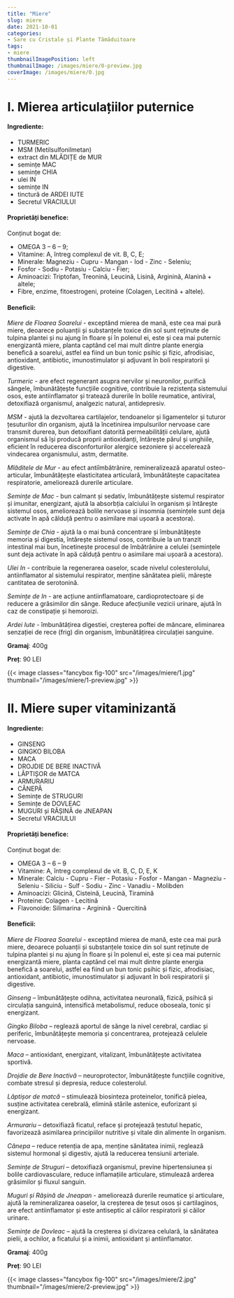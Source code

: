 ```yaml
---
title: "Miere"
slug: miere
date: 2021-10-01
categories:
- Sare cu Cristale și Plante Tămăduitoare 
tags:
- miere
thumbnailImagePosition: left
thumbnailImage: /images/miere/0-preview.jpg
coverImage: /images/miere/0.jpg
---
```

<!--more-->
# I. Mierea articulațiilor puternice

#### Ingrediente:
- TURMERIC 
- MSM (Metilsulfonilmetan) 
- extract din MLĂDIȚE de MUR 
- semințe MAC  
- semințe CHIA  
- ulei IN 
- semințe IN 
- tinctură de ARDEI IUTE 
- Secretul VRACIULUI

#### Proprietăți benefice:
Conținut bogat de:
- OMEGA 3 – 6 – 9;
- Vitamine: A, întreg complexul de vit. B, C, E;
- Minerale: Magneziu - Cupru - Mangan - Iod - Zinc - Seleniu;
- Fosfor - Sodiu - Potasiu - Calciu - Fier;
- Aminoacizi: Triptofan, Treonină, Leucină, Lisină, Arginină, Alanină + altele;
- Fibre, enzime, fitoestrogeni, proteine (Colagen, Lecitină + altele).

#### Beneficii:	
_Miere de Floarea Soarelui_ - exceptând mierea de mană, este cea mai pură miere, deoarece poluanții și substanțele toxice din sol sunt reținute de tulpina plantei și nu ajung în floare și în polenul ei, este și cea mai puternic energizantă miere, planta captând cel mai mult dintre plante energia benefică a soarelui, astfel ea fiind un bun tonic psihic și fizic, afrodisiac, antioxidant, antibiotic, imunostimulator și adjuvant în boli respiratorii și digestive.  

_Turmeric_ - are efect regenerant asupra nervilor și neuronilor, purifică sângele, îmbunătățește funcțiile cognitive, contribuie la rezistența sistemului osos, este antiinflamator și tratează durerile în bolile reumatice, antiviral, detoxifiază organismul, analgezic natural, antidepresiv.

_MSM_ - ajută la dezvoltarea cartilajelor, tendoanelor și ligamentelor și tuturor țesuturilor din organism, ajută la încetinirea impulsurilor nervoase care transmit durerea, bun detoxifiant datorită permeabilității celulare, ajută organismul să își producă proprii antioxidanți, întărește părul și unghiile, eficient în reducerea disconforturilor alergice sezoniere și accelerează vindecarea organismului, astm, dermatite.

_Mlăditele de Mur_ - au efect antiîmbătrânire, remineralizează aparatul osteo-articular, îmbunătățește elasticitatea articulară, îmbunătătește capacitatea respiratorie, ameliorează durerile articulare.

_Semințe de Mac_ - bun calmant și sedativ, îmbunătățește sistemul respirator și imunitar, energizant, ajută la absorbția calciului în organism și întărește sistemul osos, ameliorează bolile nervoase și insomnia (semințele sunt deja activate în apă călduță pentru o asimilare mai ușoară a acestora).

_Semințe de Chia_ - ajută la o mai bună concentrare și îmbunătățește memoria și digestia, întărește sistemul osos, contribuie la un tranzit intestinal mai bun, încetinește procesul de îmbătrânire a celulei (semințele sunt deja activate în apă călduță pentru o asimilare mai ușoară a acestora).

_Ulei In_ - contribuie la regenerarea oaselor, scade nivelul colesterolului, antiinflamator al sistemului respirator, menține sănătatea pielii, mărește cantitatea de serotonină.  

_Semințe de In_ - are acțiune antiinflamatoare, cardioprotectoare și de reducere a grăsimilor din sânge. Reduce afecțiunile vezicii urinare, ajută în caz de constipație și hemoroizi.

_Ardei Iute_ - îmbunătățirea digestiei, creșterea poftei de mâncare, eliminarea senzației de rece (frig) din organism, îmbunătățirea circulației sanguine.

**Gramaj**: 400g

**Preț**: 90 LEI

{{< image classes="fancybox fig-100" src="/images/miere/1.jpg" thumbnail="/images/miere/1-preview.jpg" >}}

# II. Miere super vitaminizantă

#### Ingrediente:
- GINSENG
- GINGKO BILOBA
- MACA
- DROJDIE DE BERE INACTIVĂ
- LĂPTIȘOR de MATCA
- ARMURARIU
- CÂNEPĂ
- Semințe de STRUGURI
- Semințe de DOVLEAC  
- MUGURI și RĂȘINĂ de JNEAPAN
- Secretul VRACIULUI

#### Proprietăți benefice:
Conținut bogat de:
- OMEGA 3 – 6 – 9
- Vitamine: A, întreg complexul de vit. B, C, D, E, K
- Minerale: Calciu - Cupru - Fier - Potasiu - Fosfor - Mangan - Magneziu - Seleniu - Siliciu -  Sulf - Sodiu - Zinc - Vanadiu - Molibden
- Aminoacizi: Glicină, Cisteină, Leucină, Tiramină  
- Proteine: Colagen - Lecitină
- Flavonoide: Silimarina - Arginină - Quercitină

#### Beneficii:
_Miere de Floarea Soarelui_ - exceptând mierea de mană, este cea mai pură miere, deoarece poluanții și substanțele toxice din sol sunt reținute de tulpina plantei și nu ajung în floare și în polenul ei, este și cea mai puternic energizantă miere, planta captând cel mai mult dintre plante energia benefică a soarelui, astfel ea fiind un bun tonic psihic și fizic, afrodisiac, antioxidant, antibiotic, imunostimulator și adjuvant în boli respiratorii și digestive.  

_Ginseng_ – îmbunătățește odihna, activitatea neuronală, fizică, psihică și circulația sanguină, intensifică metabolismul, reduce oboseala, tonic și energizant.

_Gingko Biloba_ – reglează aportul de sânge la nivel cerebral, cardiac și periferic, îmbunătățește memoria și concentrarea, protejează celulele nervoase.

_Maca_ – antioxidant, energizant, vitalizant, îmbunătățește activitatea sportivă.

_Drojdie de Bere Inactivă_ – neuroprotector, îmbunătățește funcțiile cognitive, combate stresul și depresia, reduce colesterolul.

_Lăptișor de matcă_ – stimulează biosinteza proteinelor, tonifică pielea, susține activitatea cerebrală, elimină stările astenice, euforizant și energizant.

_Armurariu_ – detoxifiază ficatul, reface și protejează țestutul hepatic, favorizează asimilarea principiilor nutritive și vitale din alimente în organism.

_Cânepa_ – reduce retenția de apa, menține sănătatea inimii, reglează sistemul hormonal și digestiv, ajută la reducerea tensiunii arteriale.

_Semințe de Struguri_ – detoxifiază organismul, previne hipertensiunea și bolile cardiovasculare, reduce inflamațiile articulare, stimulează arderea grăsimilor și fluxul sanguin.

_Muguri și Rășină de Jneapan_ - ameliorează durerile reumatice și articulare, ajută la remineralizarea oaselor, la creșterea de țesut osos și cartilaginos, are efect antiinflamator și este antiseptic al căilor respiratorii și căilor urinare.

_Semințe de Dovleac_ – ajută la creșterea și divizarea celulară, la sănătatea pielii, a ochilor, a ficatului și a inimii, antioxidant și antiinflamator.

**Gramaj**: 400g

**Preț**: 90 LEI

{{< image classes="fancybox fig-100" src="/images/miere/2.jpg" thumbnail="/images/miere/2-preview.jpg" >}}
